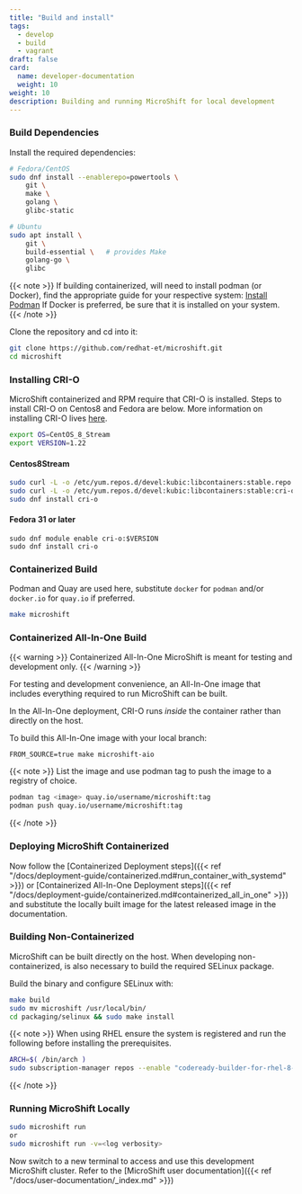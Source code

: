 ```yaml
---
title: "Build and install"
tags:
  - develop
  - build
  - vagrant
draft: false
card:
  name: developer-documentation
  weight: 10
weight: 10
description: Building and running MicroShift for local development
---
```


### Build Dependencies

Install the required dependencies:

```sh
# Fedora/CentOS
sudo dnf install --enablerepo=powertools \
    git \
    make \
    golang \
    glibc-static

# Ubuntu
sudo apt install \
    git \
    build-essential \   # provides Make
    golang-go \
    glibc
```

{{< note >}}
If building containerized, will need to install podman (or Docker), find the appropriate guide for your respective system:
[Install Podman](https://podman.io/getting-started/installation)
If Docker is preferred, be sure that it is installed on your system.
{{< /note >}}

Clone the repository and cd into it:

```sh
git clone https://github.com/redhat-et/microshift.git
cd microshift
```

### Installing CRI-O

MicroShift containerized and RPM require that CRI-O is installed.
Steps to install CRI-O on Centos8 and Fedora are below.
More information on installing CRI-O lives [here](https://github.com/cri-o/cri-o/blob/main/install.md).

```bash
export OS=CentOS_8_Stream
export VERSION=1.22
```

#### Centos8Stream

```bash
sudo curl -L -o /etc/yum.repos.d/devel:kubic:libcontainers:stable.repo https://download.opensuse.org/repositories/devel:kubic:libcontainers:stable/$OS/devel:kubic:libcontainers:stable.repo
sudo curl -L -o /etc/yum.repos.d/devel:kubic:libcontainers:stable:cri-o:$VERSION.repo https://download.opensuse.org/repositories/devel:kubic:libcontainers:stable:cri-o:$VERSION/$OS/devel:kubic:libcontainers:stable:cri-o:$VERSION.repo
sudo dnf install cri-o
```

#### Fedora 31 or later

```
sudo dnf module enable cri-o:$VERSION
sudo dnf install cri-o
```

### Containerized Build

Podman and Quay are used here, substitute `docker` for `podman` and/or `docker.io` for `quay.io` if preferred.

```sh
make microshift
```

### Containerized All-In-One Build

{{< warning >}}
Containerized All-In-One MicroShift is meant for testing and development only.
{{< /warning >}}

For testing and development convenience, an All-In-One image that includes everything required to run MicroShift can be built.

In the All-In-One deployment, CRI-O runs _inside_ the container rather than directly on the host.

To build this All-In-One image with your local branch:

```
FROM_SOURCE=true make microshift-aio
```

{{< note >}}
List the image and use podman tag to push the image to a registry of choice.

```sh
podman tag <image> quay.io/username/microshift:tag
podman push quay.io/username/microshift:tag
```

{{< /note >}}

### Deploying MicroShift Containerized

Now follow the [Containerized Deployment steps]({{< ref "/docs/deployment-guide/containerized.md#run_container_with_systemd" >}}) or [Containerized All-In-One Deployment steps]({{< ref "/docs/deployment-guide/containerized.md#containerized_all_in_one" >}})
and substitute the locally built image for the latest released image in the documentation.

### Building Non-Containerized

MicroShift can be built directly on the host. When developing non-containerized, is also necessary to build the required SELinux package.

Build the binary and configure SELinux with:

```bash
make build
sudo mv microshift /usr/local/bin/
cd packaging/selinux && sudo make install
```

{{< note >}}
When using RHEL ensure the system is registered and run the following before installing the prerequisites.

```sh
ARCH=$( /bin/arch )
sudo subscription-manager repos --enable "codeready-builder-for-rhel-8-${ARCH}-rpms"
```

{{< /note >}}

### Running MicroShift Locally

```bash
sudo microshift run
or
sudo microshift run -v=<log verbosity>
```

Now switch to a new terminal to access and use this development MicroShift cluster.
Refer to the [MicroShift user documentation]({{< ref "/docs/user-documentation/_index.md" >}})
